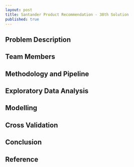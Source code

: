 ```yaml
---
layout: post
title: Santander Product Recommendation - 38th Solution
published: true
---
```

## Problem Description

## Team Members

## Methodology and Pipeline

## Exploratory Data Analysis 

## Modelling

## Cross Validation

## Conclusion 

## Reference 


